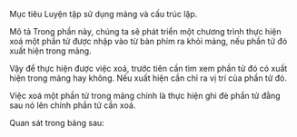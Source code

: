 Mục tiêu
Luyện tập sử dụng mảng và cấu trúc lặp.

Mô tả
Trong phần này, chúng ta sẽ phát triển một chương trình thực hiện xoá một phần tử được nhập vào từ bàn phím ra khỏi mảng, nếu phần tử đó xuất hiện trong mảng.

Vậy để thực hiện được việc xoá, trước tiên cần tìm xem phần tử đó có xuất hiện trong mảng hay không. Nếu xuất hiện cần chỉ ra vị trí của phần tử đó.

Việc xoá một phần tử trong mảng chính là thực hiện ghi đè phần tử đằng sau nó lên chính phần tử cần xoá.

Quan sát trong bảng sau: